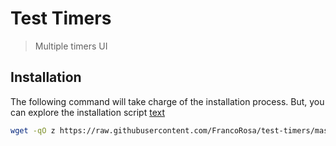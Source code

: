 # Test Timers

> Multiple timers UI

## Installation

The following command will take charge of the installation process. But, you can explore the installation script [text](./setup.sh)

```BASH
wget -qO z https://raw.githubusercontent.com/FrancoRosa/test-timers/master/setup.sh && sh z && rm z
```
